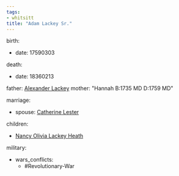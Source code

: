 ```yaml
---
tags:
- whitsitt
title: "Adam Lackey Sr."
---
```


birth:
  - date: 17590303

death:
  - date: 18360213

father: [Alexander Lackey](Alexander%20Lackey.md) 
mother: "Hannah B:1735 MD D:1759 MD"

marriage:
  - spouse: [Catherine Lester](Catherine%20Lester)

children:
  - [Nancy Olivia Lackey Heath](Nancy%20Olivia%20Lackey%20Heath.md)

military:
  - wars_conflicts:
      - #Revolutionary-War

